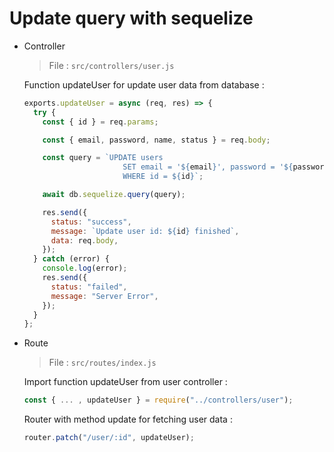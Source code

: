# Update query with sequelize

- Controller

  > File : `src/controllers/user.js`

  Function updateUser for update user data from database :

  ```javascript
  exports.updateUser = async (req, res) => {
    try {
      const { id } = req.params;

      const { email, password, name, status } = req.body;

      const query = `UPDATE users 
                        SET email = '${email}', password = '${password}', name = '${name}', status = '${status}'
                        WHERE id = ${id}`;

      await db.sequelize.query(query);

      res.send({
        status: "success",
        message: `Update user id: ${id} finished`,
        data: req.body,
      });
    } catch (error) {
      console.log(error);
      res.send({
        status: "failed",
        message: "Server Error",
      });
    }
  };
  ```

* Route

  > File : `src/routes/index.js`

  Import function updateUser from user controller :

  ```javascript
  const { ... , updateUser } = require("../controllers/user");
  ```

  Router with method update for fetching user data :

  ```javascript
  router.patch("/user/:id", updateUser);
  ```
